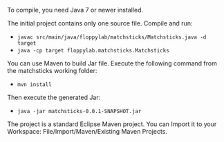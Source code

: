To compile, you need Java 7 or newer installed.

The initial project contains only one source file. Compile and run:

* ```javac src/main/java/floppylab/matchsticks/Matchsticks.java -d target```
* ```java -cp target floppylab.matchsticks.Matchsticks```

You can use Maven to build Jar file. Execute the following command from the matchsticks working folder:
* ```mvn install```

Then execute the generated Jar:

* ```java -jar matchsticks-0.0.1-SNAPSHOT.jar```

The project is a standard Eclipse Maven project. You can Import it to your Workspace: File/Import/Maven/Existing Maven Projects.
